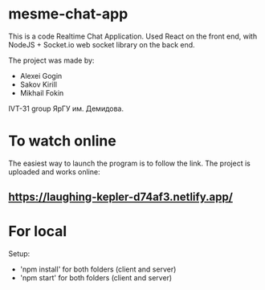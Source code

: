 # mesme-chat-app

This is a code Realtime Chat Application. Used React on the front end, with NodeJS + Socket.io web socket library on the back end.

The project was made by:
* Alexei Gogin
* Sakov Kirill
* Mikhail Fokin

IVT-31 group ЯрГУ им. Демидова.

# To watch online

The easiest way to launch the program is to follow the link. The project is uploaded and works online:

## https://laughing-kepler-d74af3.netlify.app/

# For local 

Setup:
* 'npm install' for both folders (client and server)
* 'npm start' for both folders (client and server)
